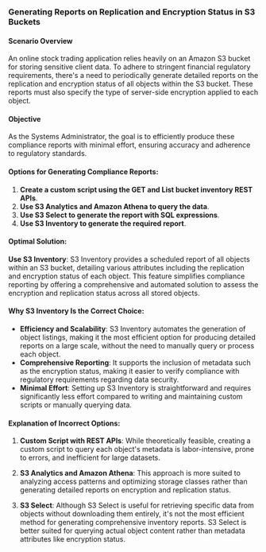 ### Generating Reports on Replication and Encryption Status in S3 Buckets

#### Scenario Overview

An online stock trading application relies heavily on an Amazon S3 bucket for storing sensitive client data. To adhere to stringent financial regulatory requirements, there's a need to periodically generate detailed reports on the replication and encryption status of all objects within the S3 bucket. These reports must also specify the type of server-side encryption applied to each object.

#### Objective

As the Systems Administrator, the goal is to efficiently produce these compliance reports with minimal effort, ensuring accuracy and adherence to regulatory standards.

#### Options for Generating Compliance Reports:

1. **Create a custom script using the GET and List bucket inventory REST APIs**.
2. **Use S3 Analytics and Amazon Athena to query the data**.
3. **Use S3 Select to generate the report with SQL expressions**.
4. **Use S3 Inventory to generate the required report**.

#### Optimal Solution:

**Use S3 Inventory**: S3 Inventory provides a scheduled report of all objects within an S3 bucket, detailing various attributes including the replication and encryption status of each object. This feature simplifies compliance reporting by offering a comprehensive and automated solution to assess the encryption and replication status across all stored objects.

#### Why S3 Inventory Is the Correct Choice:

- **Efficiency and Scalability**: S3 Inventory automates the generation of object listings, making it the most efficient option for producing detailed reports on a large scale, without the need to manually query or process each object.
- **Comprehensive Reporting**: It supports the inclusion of metadata such as the encryption status, making it easier to verify compliance with regulatory requirements regarding data security.
- **Minimal Effort**: Setting up S3 Inventory is straightforward and requires significantly less effort compared to writing and maintaining custom scripts or manually querying data.

#### Explanation of Incorrect Options:

1. **Custom Script with REST APIs**: While theoretically feasible, creating a custom script to query each object's metadata is labor-intensive, prone to errors, and inefficient for large datasets.
    
2. **S3 Analytics and Amazon Athena**: This approach is more suited to analyzing access patterns and optimizing storage classes rather than generating detailed reports on encryption and replication status.
    
3. **S3 Select**: Although S3 Select is useful for retrieving specific data from objects without downloading them entirely, it's not the most efficient method for generating comprehensive inventory reports. S3 Select is better suited for querying actual object content rather than metadata attributes like encryption status.